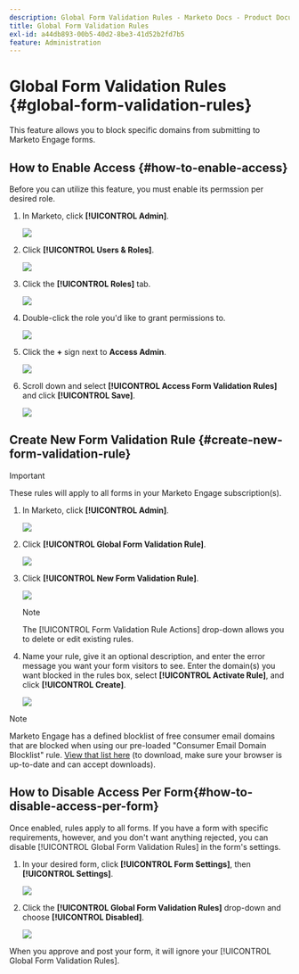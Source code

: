 ```yaml
---
description: Global Form Validation Rules - Marketo Docs - Product Documentation
title: Global Form Validation Rules
exl-id: a44db893-00b5-40d2-8be3-41d52b2fd7b5
feature: Administration
---
```

# Global Form Validation Rules {#global-form-validation-rules}

This feature allows you to block specific domains from submitting to Marketo Engage forms.

## How to Enable Access {#how-to-enable-access}

Before you can utilize this feature, you must enable its permssion per desired role.

1. In Marketo, click **[!UICONTROL Admin]**.

   ![](assets/global-form-validation-rules-1.png)

1. Click **[!UICONTROL Users & Roles]**.

   ![](assets/global-form-validation-rules-2.png)

1. Click the **[!UICONTROL Roles]** tab.

   ![](assets/global-form-validation-rules-3.png)

1. Double-click the role you'd like to grant permissions to.

   ![](assets/global-form-validation-rules-4.png)

1. Click the **+** sign next to **Access Admin**.

   ![](assets/global-form-validation-rules-5.png)

1. Scroll down and select **[!UICONTROL Access Form Validation Rules]** and click **[!UICONTROL Save]**.

   ![](assets/global-form-validation-rules-6.png)

## Create New Form Validation Rule {#create-new-form-validation-rule}

>[!IMPORTANT]
>
>These rules will apply to all forms in your Marketo Engage subscription(s).

1. In Marketo, click **[!UICONTROL Admin]**.

   ![](assets/global-form-validation-rules-7.png)

1. Click **[!UICONTROL Global Form Validation Rule]**.

   ![](assets/global-form-validation-rules-8.png)

1. Click **[!UICONTROL New Form Validation Rule]**.

   ![](assets/global-form-validation-rules-9.png)

   >[!NOTE]
   >
   >The [!UICONTROL Form Validation Rule Actions] drop-down allows you to delete or edit existing rules.

1. Name your rule, give it an optional description, and enter the error message you want your form visitors to see. Enter the domain(s) you want blocked in the rules box, select **[!UICONTROL Activate Rule]**, and click **[!UICONTROL Create]**.

   ![](assets/global-form-validation-rules-10.png)

>[!NOTE]
>
>Marketo Engage has a defined blocklist of free consumer email domains that are blocked when using our pre-loaded "Consumer Email Domain Blocklist" rule. [View that list here](/help/marketo/product-docs/administration/settings/assets/freemaildomains.csv) (to download, make sure your browser is up-to-date and can accept downloads).

## How to Disable Access Per Form{#how-to-disable-access-per-form}

Once enabled, rules apply to all forms. If you have a form with specific requirements, however, and you don't want anything rejected, you can disable [!UICONTROL Global Form Validation Rules] in the form's settings.

1. In your desired form, click **[!UICONTROL Form Settings]**, then **[!UICONTROL Settings]**.

   ![](assets/global-form-validation-rules-11.png)

1. Click the **[!UICONTROL Global Form Validation Rules]** drop-down and choose **[!UICONTROL Disabled]**.

   ![](assets/global-form-validation-rules-12.png)

When you approve and post your form, it will ignore your [!UICONTROL Global Form Validation Rules].
